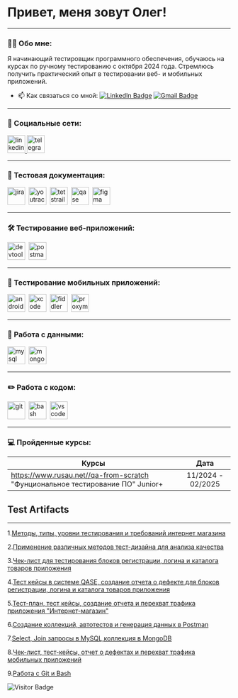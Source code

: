 # Привет, меня зовут Олег!

---

### 👨‍💻 Обо мне:

Я начинающий тестировщик программного обеспечения, обучаюсь на курсах по ручному тестированию с октября 2024 года. Стремлюсь получить практический опыт в тестировании веб- и мобильных приложений.

- 📫 Как связаться со мной: [![LinkedIn Badge](https://img.shields.io/badge/-@alehzhukouskii-blue?style=flat&logo=LinkedIn&logoColor=white)](https://www.linkedin.com/in/aleh-zhukouskii/) [![Gmail Badge](https://img.shields.io/badge/-Gmail-red?style=flat&logo=Gmail&logoColor=white)](mailto:olegstalinvest@gmail.com)

---

### 🤝 Социальные сети:

  <div id="badges">
    <a href="https://www.linkedin.com/in/aleh-zhukouskii/" target="_blank">
      <img src="https://cdn-icons-png.flaticon.com/512/2504/2504799.png" width="40" height="40" alt="linkedin" />
    </a>
    <a href="https://t.me/Allxx09" target="_blank">
      <img src="https://cdn-icons-png.flaticon.com/512/2111/2111646.png" width="40" height="40" alt="telegram" />
    </a>
  </div>

---

### 📁 Тестовая документация:

<div>
  <img src="https://cdn.jsdelivr.net/gh/devicons/devicon/icons/jira/jira-original.svg" title="jira" alt="jira" width="40" height="40"/>&nbsp
  <img src="https://upload.wikimedia.org/wikipedia/commons/thumb/8/8d/YouTrack_Icon.svg/1024px-YouTrack_Icon.svg.png?20200803082248" title="youtrack" alt="youtrack" width="40" height="40"/>&nbsp
  <img src="https://img.icons8.com/?size=100&id=rWQ6Qj4WSwBn&format=png&color=000000" title="testrail" alt="tetstrail" width="40" height="40"/>&nbsp
  <img src="https://luna1.co/eb0187.png" title="qase" alt="qase" width="40" height="40"/>&nbsp
  <img src="https://cdn.jsdelivr.net/gh/devicons/devicon/icons/figma/figma-original.svg" title="figma" alt="figma" width="40" height="40"/>&nbsp
</div>

---

### 🛠 Тестирование веб-приложений:

<div>
  <img src="https://d33wubrfki0l68.cloudfront.net/38b5c953a4667366685d55db55d057c86db1fc54/a0fdc/static/acae6b24d940347661ca901ea07f47c1/chrome-dev-logo-icon.png" title="devtools" alt="devtools" width="40" height="40"/>&nbsp
  <img src="https://seeklogo.com/images/P/postman-logo-0087CA0D15-seeklogo.com.png" title="postman" alt="postman" width="40" height="40"/>&nbsp
</div>

---

### 📱 Тестирование мобильных приложений:

<div>
  <img src="https://cdn.jsdelivr.net/gh/devicons/devicon/icons/androidstudio/androidstudio-original.svg" title="android-studio" alt="android-studio" width="40" height="40"/>&nbsp
  <img src="https://cdn.jsdelivr.net/gh/devicons/devicon/icons/xcode/xcode-original.svg" title="xcode" alt="xcode" width="40" height="40"/>&nbsp
  <img src="https://www.megaleechers.com/storage/Fiddler-Everywhere-Icon.png" title="fiddler" alt="fiddler" width="40" height="40"/>&nbsp
  <img src="https://pbs.twimg.com/profile_images/1589614420766126080/slAIVDtr_400x400.jpg" title="proxyman" alt="proxyman" width="40" height="40"/>&nbsp
</div>


---

### 💾 Работа с данными:

<div>
  <img src="https://cdn.jsdelivr.net/gh/devicons/devicon/icons/mysql/mysql-original.svg" title="mysql" alt="mysql" width="40" height="40"/>&nbsp
  <img src="https://cdn.jsdelivr.net/gh/devicons/devicon/icons/mongodb/mongodb-original.svg" title="mongodb" alt="mongodb" width="40" height="40"/>&nbsp
</div>

---

### ✏️ Работа с кодом:

<div>
  <img src="https://cdn.jsdelivr.net/gh/devicons/devicon/icons/git/git-original.svg" title="git" alt="git" width="40" height="40"/>&nbsp
  <img src="https://upload.wikimedia.org/wikipedia/commons/thumb/4/4b/Bash_Logo_Colored.svg/1024px-Bash_Logo_Colored.svg.png?20180723054350" title="bash" alt="bash" width="40" height="40"/>&nbsp
  <img src="https://cdn.jsdelivr.net/gh/devicons/devicon/icons/vscode/vscode-original.svg" title="vscode" alt="vscode" width="40" height="40"/>&nbsp
  
</div>

---

 ### 💻 Пройденные курсы:

| Курсы                                                           | Дата              |
| ----------------------------------------------------------------| :---------------: |
| https://www.rusau.net//qa-from-scratch "Фунциональное тестирование ПО" Junior+                            | 11/2024 - 02/2025 |

## Test Artifacts
---
1.[Методы, типы, уровни тестирования и требований интернет магазина ](https://github.com/ZHUKOUSKI-76/theory/blob/main/README.md)

2.[Применение различных методов тест-дизайна для анализа качества](https://github.com/ZHUKOUSKI-76/design/commit/5813ca1c23532adc855d4c2e4502e1a0618d10f3)

3.[Чек-лист для тестирования блоков регистрации, логина и каталога товаров приложения](https://github.com/ZHUKOUSKI-76/docs/commit/3cd07832be6)

4.[Тест кейсы в системе QASE, создание отчета о дефекте для блоков регистрации, логина и каталога товаров приложения](https://github.com/ZHUKOUSKI-76/Testing-Documentation/commit/adfef18ff8019d2b4d44b4aea994a2b98a1c6dc9)

5.[Тест-план, тест кейсы, создание отчета и перехват трафика приложения "Интернет-магазин"](https://github.com/ZHUKOUSKI-76/web/commit/ca4f67f35a0be8836cebeecba6442489b145f483)

6.[Создание коллекций, автотестов и генерация данных в Postman](https://github.com/ZHUKOUSKI-76/api/commit/b2cda43ad043ab333bdac9176422689870e91aaa)

7.[Select, Join запросы в MySQL,коллекция в MongoDB](https://github.com/ZHUKOUSKI-76/database/commit/5de1ad5208d095dd44977241aed2013137caa413)

8.[Чек-лист, тест-кейсы, отчет о дефектах и перехват трафика мобильных приложений](https://github.com/ZHUKOUSKI-76/mobile/commit/5d82a2d277a7b27b5c2a55ab57bc79d877ee4f45)

9.[Работа с Git и Bash](https://github.com/ZHUKOUSKI-76/git_bash/commit/40cc2ab6e4447b198f54c74a94727f97e7481971)

![Visitor Badge](https://visitor-badge.laobi.icu/badge?page_id=Aleh%20Zhukouski)

